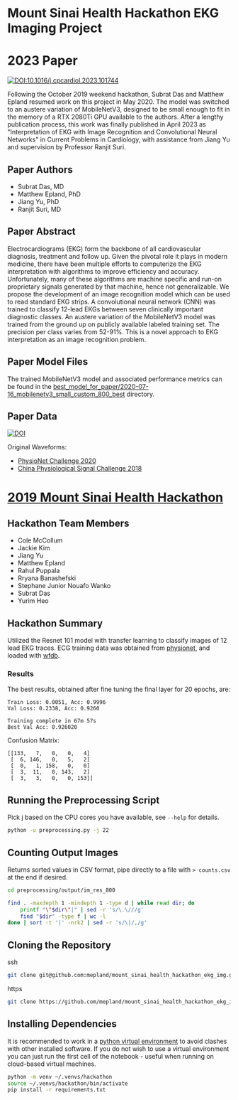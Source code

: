 # Mount Sinai Health Hackathon EKG Imaging Project

# 2023 Paper
[![DOI:10.1016/j.cpcardiol.2023.101744](http://img.shields.io/badge/DOI-10.1016/j.cpcardiol.2023.101744-f56100.svg)](https://doi.org/10.1016/j.cpcardiol.2023.101744)

Following the October 2019 weekend hackathon,
Subrat Das and Matthew Epland resumed work on this project in May 2020.
The model was switched to an austere variation of MobileNetV3,
designed to be small enough to fit in the memory of a RTX 2080Ti GPU available to the authors.
After a lengthy publication process,
this work was finally published in April 2023 as
"Interpretation of EKG with Image Recognition and Convolutional Neural Networks"
in Current Problems in Cardiology,
with assistance from Jiang Yu
and supervision by Professor Ranjit Suri.

## Paper Authors
- Subrat Das, MD
- Matthew Epland, PhD
- Jiang Yu, PhD
- Ranjit Suri, MD

## Paper Abstract
Electrocardiograms (EKG) form the backbone of all cardiovascular diagnosis, treatment and follow up. Given the pivotal role it plays in modern medicine, there have been multiple efforts to computerize the EKG interpretation with algorithms to improve efficiency and accuracy. Unfortunately, many of these algorithms are machine specific and run-on proprietary signals generated by that machine, hence not generalizable. We propose the development of an image recognition model which can be used to read standard EKG strips. A convolutional neural network (CNN) was trained to classify 12-lead EKGs between seven clinically important diagnostic classes. An austere variation of the MobileNetV3 model was trained from the ground up on publicly available labeled training set. The precision per class varies from 52-91%. This is a novel approach to EKG interpretation as an image recognition problem.

## Paper Model Files
The trained MobileNetV3 model and associated performance metrics can be found in the
[best_model_for_paper/2020-07-16_mobilenetv3_small_custom_800_best](best_model_for_paper/2020-07-16_mobilenetv3_small_custom_800_best)
directory.

## Paper Data
[![DOI](https://zenodo.org/badge/DOI/10.5281/zenodo.7972397.svg)](https://doi.org/10.5281/zenodo.7972397)

Original Waveforms:
- [PhysioNet Challenge 2020](https://physionet.org/content/challenge-2020/1.0.2/#files)
- [China Physiological Signal Challenge 2018](http://2018.icbeb.org/Challenge.html)

# [2019 Mount Sinai Health Hackathon](https://events.mountsinaihealth.org/event/healthhackathon)

## Hackathon Team Members
- Cole McCollum
- Jackie Kim
- Jiang Yu
- Matthew Epland
- Rahul Puppala
- Rryana Banashefski
- Stephane Junior Nouafo Wanko
- Subrat Das
- Yurim Heo

## Hackathon Summary
Utilized the Resnet 101 model with transfer learning to classify images of 12 lead EKG traces.
ECG training data was obtained from [physionet](https://physionet.org/content/ptbdb/1.0.0/),
and loaded with [wfdb](https://github.com/MIT-LCP/wfdb-python).

### Results
The best results, obtained after fine tuning the final layer for 20 epochs, are:

```
Train Loss: 0.0051, Acc: 0.9996
Val Loss: 0.2338, Acc: 0.9260

Training complete in 67m 57s
Best Val Acc: 0.926020
```

Confusion Matrix:
```
[[133,   7,   0,   0,   4]
 [  6, 146,   0,   5,   2]
 [  0,   1, 158,   0,   0]
 [  3,  11,   0, 143,   2]
 [  3,   3,   0,   0, 153]]
```

## Running the Preprocessing Script
Pick j based on the CPU cores you have available, see `--help` for details.
```bash
python -u preprocessing.py -j 22
```

## Counting Output Images
Returns sorted values in CSV format, pipe directly to a file with `> counts.csv` at the end if desired.
```bash
cd preprocessing/output/im_res_800

find . -maxdepth 1 -mindepth 1 -type d | while read dir; do
	printf "\"$dir\"|" | sed -r 's/\.\///g'
	find "$dir" -type f | wc -l
done | sort -t '|' -nrk2 | sed -r 's/\|/,/g'
```

## Cloning the Repository
ssh
```bash
git clone git@github.com:mepland/mount_sinai_health_hackathon_ekg_img.git
```

https
```bash
git clone https://github.com/mepland/mount_sinai_health_hackathon_ekg_img.git
```

## Installing Dependencies
It is recommended to work in a [python virtual environment](https://realpython.com/python-virtual-environments-a-primer/) to avoid clashes with other installed software. If you do not wish to use a virtual environment you can just run the first cell of the notebook - useful when running on cloud-based virtual machines.
```bash
python -m venv ~/.venvs/hackathon
source ~/.venvs/hackathon/bin/activate
pip install -r requirements.txt
```
